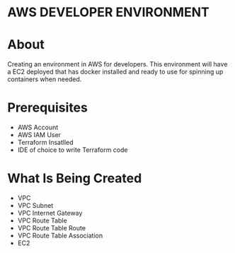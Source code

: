 # AWS DEVELOPER ENVIRONMENT

# About
Creating an environment in AWS for developers. This environment will have a EC2 deployed that has docker installed
and ready to use for spinning up containers when needed.

# Prerequisites
- AWS Account
- AWS IAM User
- Terraform Insatlled
- IDE of choice to write Terraform code

# What Is Being Created
- VPC
- VPC Subnet
- VPC Internet Gateway
- VPC Route Table
- VPC Route Table Route
- VPC Route Table Association
- EC2
